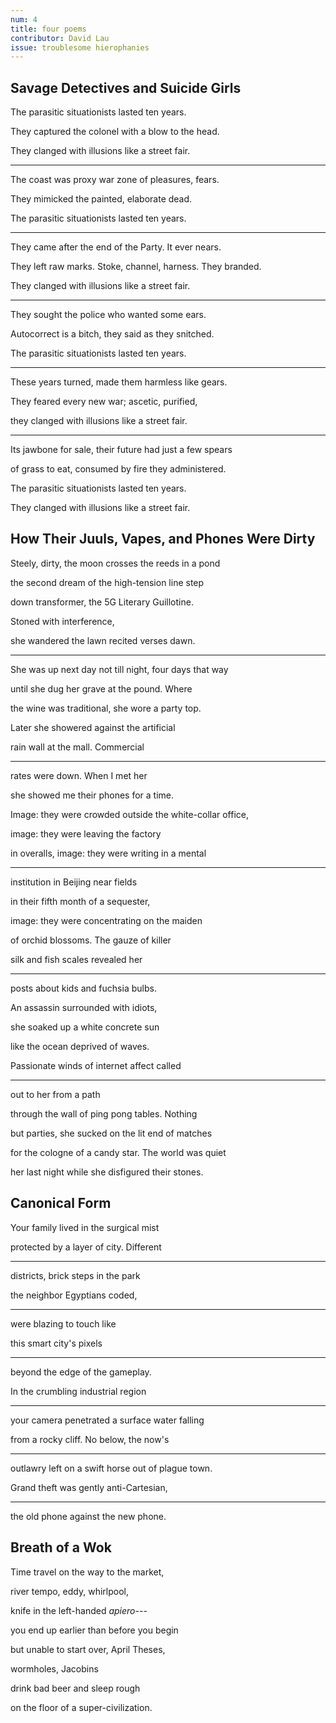 ```yaml
---
num: 4
title: four poems
contributor: David Lau
issue: troublesome hierophanies
---
```


## Savage Detectives and Suicide Girls

The parasitic situationists lasted ten years.

They captured the colonel with a blow to the head.

They clanged with illusions like a street fair.

---

The coast was proxy war zone of pleasures, fears.

They mimicked the painted, elaborate dead.

The parasitic situationists lasted ten years.

---

They came after the end of the Party. It ever nears.

They left raw marks. Stoke, channel, harness. They branded.

They clanged with illusions like a street fair.

---

They sought the police who wanted some ears.

Autocorrect is a bitch, they said as they snitched.

The parasitic situationists lasted ten years.

---

These years turned, made them harmless like gears.

They feared every new war; ascetic, purified,

they clanged with illusions like a street fair.

---

Its jawbone for sale, their future had just a few spears

of grass to eat, consumed by fire they administered.

The parasitic situationists lasted ten years.

They clanged with illusions like a street fair.

## How Their Juuls, Vapes, and Phones Were Dirty

Steely, dirty, the moon crosses the reeds in a pond

the second dream of the high-tension line step

down transformer, the 5G Literary Guillotine.

Stoned with interference,

she wandered the lawn recited verses dawn.

---

She was up next day not till night, four days that way

until she dug her grave at the pound. Where

the wine was traditional, she wore a party top.

Later she showered against the artificial

rain wall at the mall. Commercial

---

rates were down. When I met her

she showed me their phones for a time.

Image: they were crowded outside the white-collar office,

image: they were leaving the factory

in overalls, image: they were writing in a mental

---

institution in Beijing near fields

in their fifth month of a sequester,

image: they were concentrating on the maiden

of orchid blossoms. The gauze of killer

silk and fish scales revealed her

---

posts about kids and fuchsia bulbs.

An assassin surrounded with idiots,

she soaked up a white concrete sun

like the ocean deprived of waves.

Passionate winds of internet affect called

---

out to her from a path

through the wall of ping pong tables. Nothing

but parties, she sucked on the lit end of matches

for the cologne of a candy star. The world was quiet

her last night while she disfigured their stones.

## Canonical Form

Your family lived in the surgical mist

protected by a layer of city. Different

---

districts, brick steps in the park

the neighbor Egyptians coded,

---

were blazing to touch like

this smart city's pixels

---

beyond the edge of the gameplay.

In the crumbling industrial region

---

your camera penetrated a surface water falling

from a rocky cliff. No below, the now's

---

outlawry left on a swift horse out of plague town.

Grand theft was gently anti-Cartesian,

---

the old phone against the new phone.

## Breath of a Wok

Time travel on the way to the market,

river tempo, eddy, whirlpool,

knife in the left-handed *apiero---*

you end up earlier than before you begin

but unable to start over, April Theses,

wormholes, Jacobins

drink bad beer and sleep rough

on the floor of a super-civilization.
